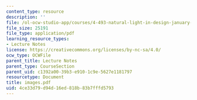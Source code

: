 ```yaml
---
content_type: resource
description: ''
file: /ol-ocw-studio-app/courses/4-493-natural-light-in-design-january-iap-2006/4ce33d79d94d16ed818b83b7fffd5793_images.pdf
file_size: 25191
file_type: application/pdf
learning_resource_types:
- Lecture Notes
license: https://creativecommons.org/licenses/by-nc-sa/4.0/
ocw_type: OCWFile
parent_title: Lecture Notes
parent_type: CourseSection
parent_uid: c1392a00-39b3-e910-1c9e-5627e1181797
resourcetype: Document
title: images.pdf
uid: 4ce33d79-d94d-16ed-818b-83b7fffd5793
---
```

